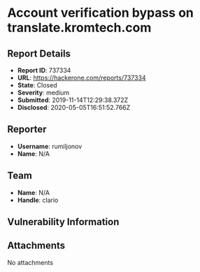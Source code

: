 # Account verification bypass on translate.kromtech.com

## Report Details
- **Report ID**: 737334
- **URL**: https://hackerone.com/reports/737334
- **State**: Closed
- **Severity**: medium
- **Submitted**: 2019-11-14T12:29:38.372Z
- **Disclosed**: 2020-05-05T16:51:52.766Z

## Reporter
- **Username**: rumiljonov
- **Name**: N/A

## Team
- **Name**: N/A
- **Handle**: clario

## Vulnerability Information


## Attachments
No attachments
